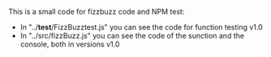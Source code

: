 This is a small code for fizzbuzz code and NPM test:

 - In "../__test__/FizzBuzztest.js" you can see the code for function testing v1.0
 - In "../src/fizzBuzz.js" you can see the code of the sunction and the console, both in versions v1.0

 
